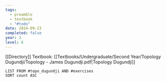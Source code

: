 ```yaml
---
tags:
  - preamble
  - textbook
  - "#todo"
date: 2024-09-23
completed: false
year: 2
level: 6
---
```

[[Directory]]
Textbook: [[Textbooks/Undergraduate/Second Year/Topology Dugundji/Topology - James Dugundji.pdf|Topology Dugundji]]
```dataview
LIST FROM #topo_dugundji AND #exercises 
SORT count ASC
```